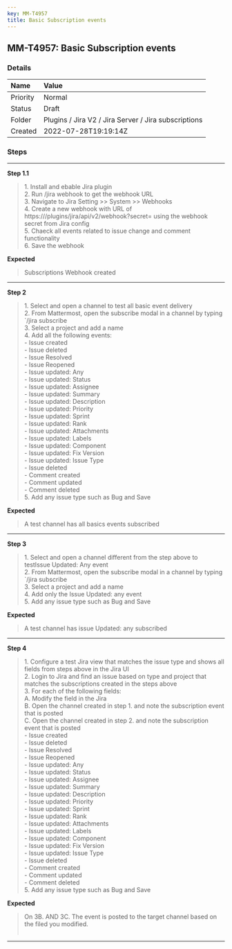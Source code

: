 ```yaml
---
key: MM-T4957
title: Basic Subscription events
---
```


## MM-T4957: Basic Subscription events

### Details

| Name     | Value                                                |
| :------- | :--------------------------------------------------- |
| Priority | Normal                                               |
| Status   | Draft                                                |
| Folder   | Plugins / Jira V2 / Jira Server / Jira subscriptions |
| Created  | 2022-07-28T19:19:14Z                                 |

### Steps

<hr/>

**Step 1.1**

> <article>1. Install and ebable Jira plugin<br />2. Run /jira  webhook to get the webhook URL <br />3. Navigate to Jira Setting &gt;&gt; System &gt;&gt; Webhooks<br />4. Create a new webhook with URL of https:///plugins/jira/api/v2/webhook?secret=  using the webhook secret from Jira config<br />5. Chaeck all events related to issue change and comment functionality<br />6. Save the webhook</article>

**Expected**

> <article>Subscriptions Webhook created </article>

<hr/>

**Step 2**

> <article>1. Select and open a channel to test all basic event delivery <br />2. From Mattermost, open the subscribe modal in a channel by typing `/jira subscribe<br />3. Select a project and add a name<br />4. Add all the following events:<br />- Issue created<br />- Issue deleted<br />- Issue Resolved<br />- Issue Reopened<br />- Issue updated: Any<br />- Issue updated: Status<br />- Issue updated: Assignee<br />- Issue updated: Summary<br />- Issue updated: Description<br />- Issue updated: Priority<br />- Issue updated: Sprint<br />- Issue updated: Rank<br />- Issue updated: Attachments<br />- Issue updated: Labels<br />- Issue updated: Component<br />- Issue updated: Fix Version<br />- Issue updated: Issue Type<br />- Issue deleted<br />- Comment created<br />- Comment updated<br />- Comment deleted<br />5. Add any issue type such as  Bug and Save</article>

**Expected**

> <article>A test channel has all basics events subscribed</article>

<hr/>

**Step 3**

> <article>1. Select and open a channel different from the step above to testIssue Updated: Any event<br />2. From Mattermost, open the subscribe modal in a channel by typing `/jira subscribe<br />3. Select a project and add a name<br />4. Add only the Issue Updated: any event<br />5. Add any issue type such as Bug and Save</article>

**Expected**

> <article>A test channel has issue Updated: any subscribed</article>

<hr/>

**Step 4**

> <article>1. Configure a test Jira view that matches the issue type and shows all fields from steps above in the Jira UI<br />2. Login to Jira and find an issue based on type and project that matches the subscriptions created in the steps above<br />3. For each of the following fields:<br />A. Modify the field in the Jira<br />B. Open the channel created in step 1. and note the subscription event that is posted<br />C. Open the channel created in step 2. and note the subscription event that is posted<br />- Issue created<br />- Issue deleted<br />- Issue Resolved<br />- Issue Reopened<br />- Issue updated: Any<br />- Issue updated: Status<br />- Issue updated: Assignee<br />- Issue updated: Summary<br />- Issue updated: Description<br />- Issue updated: Priority<br />- Issue updated: Sprint<br />- Issue updated: Rank<br />- Issue updated: Attachments<br />- Issue updated: Labels<br />- Issue updated: Component<br />- Issue updated: Fix Version<br />- Issue updated: Issue Type<br />- Issue deleted<br />- Comment created<br />- Comment updated<br />- Comment deleted<br />5. Add any issue type such as Bug and Save</article>

**Expected**

> <article>On 3B. AND 3C. The event is posted to the target channel based on the filed you modified.<br /><br /></article>

<hr/>
